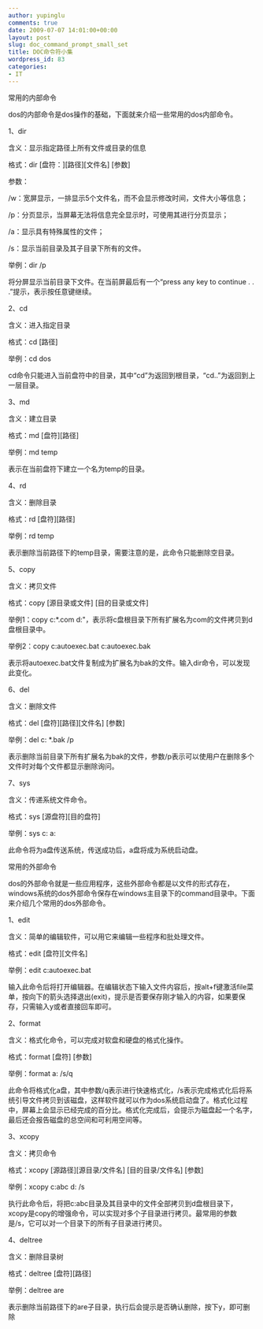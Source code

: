 ```yaml
---
author: yupinglu
comments: true
date: 2009-07-07 14:01:00+00:00
layout: post
slug: doc_command_prompt_small_set
title: DOC命令符小集
wordpress_id: 83
categories:
- IT
---
```


常用的内部命令

dos的内部命令是dos操作的基础，下面就来介绍一些常用的dos内部命令。

1、dir

含义：显示指定路径上所有文件或目录的信息

格式：dir [盘符：][路径][文件名] [参数]

参数：

/w：宽屏显示，一排显示5个文件名，而不会显示修改时间，文件大小等信息；

/p：分页显示，当屏幕无法将信息完全显示时，可使用其进行分页显示；

/a：显示具有特殊属性的文件；

/s：显示当前目录及其子目录下所有的文件。

举例：dir /p

将分屏显示当前目录下文件。在当前屏最后有一个“press any key to continue . . .”提示，表示按任意键继续。

2、cd

含义：进入指定目录

格式：cd [路径]

举例：cd dos

cd命令只能进入当前盘符中的目录，其中“cd”为返回到根目录，“cd..”为返回到上一层目录。

3、md

含义：建立目录

格式：md [盘符][路径]

举例：md temp

表示在当前盘符下建立一个名为temp的目录。

4、rd

含义：删除目录

格式：rd [盘符][路径]

举例：rd temp

表示删除当前路径下的temp目录，需要注意的是，此命令只能删除空目录。

5、copy

含义：拷贝文件

格式：copy [源目录或文件] [目的目录或文件]

举例1：copy c:*.com d:"，表示将c盘根目录下所有扩展名为com的文件拷贝到d盘根目录中。

举例2：copy c:autoexec.bat c:autoexec.bak

表示将autoexec.bat文件复制成为扩展名为bak的文件。输入dir命令，可以发现此变化。

6、del

含义：删除文件

格式：del [盘符][路径][文件名] [参数]

举例：del c: *.bak /p

表示删除当前目录下所有扩展名为bak的文件，参数/p表示可以使用户在删除多个文件时对每个文件都显示删除询问。

7、sys

含义：传递系统文件命令。

格式：sys [源盘符][目的盘符]

举例：sys c: a:

此命令将为a盘传送系统，传送成功后，a盘将成为系统启动盘。

常用的外部命令

dos的外部命令就是一些应用程序，这些外部命令都是以文件的形式存在，windows系统的dos外部命令保存在windows主目录下的command目录中。下面来介绍几个常用的dos外部命令。

1、edit

含义：简单的编辑软件，可以用它来编辑一些程序和批处理文件。

格式：edit [盘符][文件名]

举例：edit c:autoexec.bat

输入此命令后将打开编辑器。在编辑状态下输入文件内容后，按alt+f键激活file菜单，按向下的箭头选择退出(exit)，提示是否要保存刚才输入的内容，如果要保存，只需输入y或者直接回车即可。

2、format

含义：格式化命令，可以完成对软盘和硬盘的格式化操作。

格式：format [盘符] [参数]

举例：format a: /s/q

此命令将格式化a盘，其中参数/q表示进行快速格式化，/s表示完成格式化后将系统引导文件拷贝到该磁盘，这样软件就可以作为dos系统启动盘了。格式化过程中，屏幕上会显示已经完成的百分比。格式化完成后，会提示为磁盘起一个名字，最后还会报告磁盘的总空间和可利用空间等。

3、xcopy

含义：拷贝命令

格式：xcopy [源路径][源目录/文件名] [目的目录/文件名] [参数]

举例：xcopy c:abc d: /s

执行此命令后，将把c:abc目录及其目录中的文件全部拷贝到d盘根目录下，xcopy是copy的增强命令，可以实现对多个子目录进行拷贝。最常用的参数是/s，它可以对一个目录下的所有子目录进行拷贝。

4、deltree

含义：删除目录树

格式：deltree [盘符][路径]

举例：deltree are

表示删除当前路径下的are子目录，执行后会提示是否确认删除，按下y，即可删除
